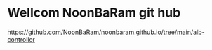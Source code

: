 # Wellcom NoonBaRam git hub
https://github.com/NoonBaRam/noonbaram.github.io/tree/main/alb-controller
